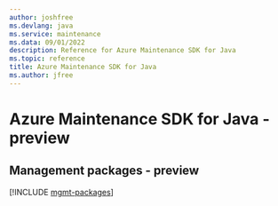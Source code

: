 ```yaml
---
author: joshfree
ms.devlang: java
ms.service: maintenance
ms.data: 09/01/2022
description: Reference for Azure Maintenance SDK for Java
ms.topic: reference
title: Azure Maintenance SDK for Java
ms.author: jfree
---
```

# Azure Maintenance SDK for Java - preview

## Management packages - preview
[!INCLUDE [mgmt-packages](maintenance-mgmt-index.md)]